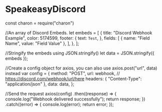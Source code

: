 # SpeakeasyDiscord
const charon = require("charon")

//An array of Discord Embeds.
let embeds = [
    {
      title: "Discord Webhook Example",
      color: 5174599,
      footer: {
        text: `Test`,
      },
      fields: [
        {
          name: "Field Name",
          value: "Field Value"
        },
      ],
    },
  ];

//Stringify the embeds using JSON.stringify()
let data = JSON.stringify({ embeds });

//Create a config object for axios, you can also use axios.post("url", data) instead
var config = {
   method: "POST",
   url: webhook, // https://discord.com/webhook/url/here
   headers: { "Content-Type": "application/json" },
   data: data,
};

//Send the request
 axios(config)
   .then((response) => {
      console.log("Webhook delivered successfully");
      return response;
   })
   .catch((error) => {
     console.log(error);
     return error;
   });
